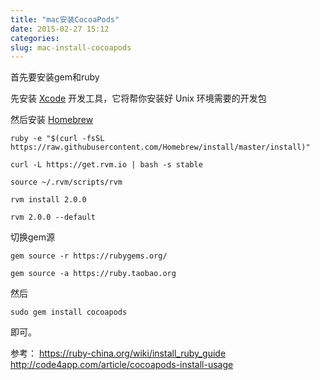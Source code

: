 ```yaml
---
title: "mac安装CocoaPods"
date: 2015-02-27 15:12
categories:
slug: mac-install-cocoapods
---
```


首先要安装gem和ruby


先安装 [Xcode](http://developer.apple.com/xcode/) 开发工具，它将帮你安装好 Unix 环境需要的开发包 

然后安装 [Homebrew](http://brew.sh) 

```
ruby -e "$(curl -fsSL https://raw.githubusercontent.com/Homebrew/install/master/install)"

curl -L https://get.rvm.io | bash -s stable

source ~/.rvm/scripts/rvm

rvm install 2.0.0

rvm 2.0.0 --default
```

切换gem源

```
gem source -r https://rubygems.org/

gem source -a https://ruby.taobao.org
```

然后

```
sudo gem install cocoapods
```

即可。

参考：
https://ruby-china.org/wiki/install_ruby_guide
http://code4app.com/article/cocoapods-install-usage

